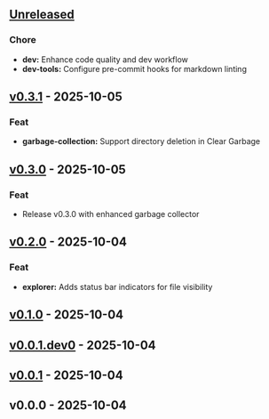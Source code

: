 <a name="unreleased"></a>

## [Unreleased]

### Chore

- **dev:** Enhance code quality and dev workflow
- **dev-tools:** Configure pre-commit hooks for markdown linting

<a name="v0.3.1"></a>

## [v0.3.1] - 2025-10-05

### Feat

- **garbage-collection:** Support directory deletion in Clear Garbage

<a name="v0.3.0"></a>

## [v0.3.0] - 2025-10-05

### Feat

- Release v0.3.0 with enhanced garbage collector

<a name="v0.2.0"></a>

## [v0.2.0] - 2025-10-04

### Feat

- **explorer:** Adds status bar indicators for file visibility

<a name="v0.1.0"></a>

## [v0.1.0] - 2025-10-04

<a name="v0.0.1.dev0"></a>

## [v0.0.1.dev0] - 2025-10-04

<a name="v0.0.1"></a>

## [v0.0.1] - 2025-10-04

<a name="v0.0.0"></a>

## v0.0.0 - 2025-10-04

[Unreleased]: https://github.com/amburgao/explorer-utils/compare/v0.3.1...HEAD
[v0.3.1]: https://github.com/amburgao/explorer-utils/compare/v0.3.0...v0.3.1
[v0.3.0]: https://github.com/amburgao/explorer-utils/compare/v0.2.0...v0.3.0
[v0.2.0]: https://github.com/amburgao/explorer-utils/compare/v0.1.0...v0.2.0
[v0.1.0]: https://github.com/amburgao/explorer-utils/compare/v0.0.1.dev0...v0.1.0
[v0.0.1.dev0]: https://github.com/amburgao/explorer-utils/compare/v0.0.1...v0.0.1.dev0
[v0.0.1]: https://github.com/amburgao/explorer-utils/compare/v0.0.0...v0.0.1
